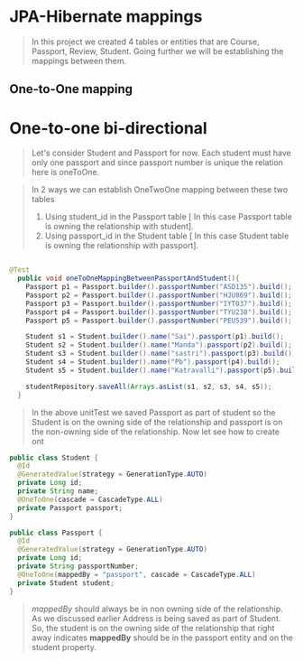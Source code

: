 # JPA-Hibernate mappings

> In this project we created 4 tables or entities that are Course, Passport, Review, Student. Going further we will be
> establishing the mappings between them.

## One-to-One mapping

# One-to-one bi-directional

> Let's consider Student and Passport for now. Each student must have only one passport and since passport number is
> unique
> the relation here is oneToOne.

> In 2 ways we can establish OneTwoOne mapping between these two tables
> 1) Using student_id in the Passport table [ In this case Passport table is owning the relationship with student].
> 2) Using passport_id in the Student table [ In this case Student table is owning the relationship with passport].

``` java

@Test
  public void oneToOneMappingBetweenPassportAndStudent(){
    Passport p1 = Passport.builder().passportNumber("ASD135").build();
    Passport p2 = Passport.builder().passportNumber("HJU869").build();
    Passport p3 = Passport.builder().passportNumber("IYT037").build();
    Passport p4 = Passport.builder().passportNumber("TYU238").build();
    Passport p5 = Passport.builder().passportNumber("PEU539").build();

    Student s1 = Student.builder().name("Sai").passport(p1).build();
    Student s2 = Student.builder().name("Manda").passport(p2).build();
    Student s3 = Student.builder().name("sastri").passport(p3).build();
    Student s4 = Student.builder().name("Pb").passport(p4).build();
    Student s5 = Student.builder().name("Katravalli").passport(p5).build();

    studentRepository.saveAll(Arrays.asList(s1, s2, s3, s4, s5));
  }

```
> In the above unitTest we saved Passport as part of student so the Student is on the owning side of the relationship and passport is on the non-owning side of the relationship. Now let see how to create ont 

``` java
public class Student {
  @Id
  @GeneratedValue(strategy = GenerationType.AUTO)
  private Long id;
  private String name;
  @OneToOne(cascade = CascadeType.ALL)
  private Passport passport;
}
```
```java
public class Passport {
  @Id
  @GeneratedValue(strategy = GenerationType.AUTO)
  private Long id;
  private String passportNumber;
  @OneToOne(mappedBy = "passport", cascade = CascadeType.ALL)
  private Student student;
}
```

> *mappedBy* should always be in non owning side of the relationship. As we discussed earlier Address is being saved as part of Student. So, the student is on the owning side of the relationship that right away indicates **mappedBy** should be in the passport entity and on the student property.


